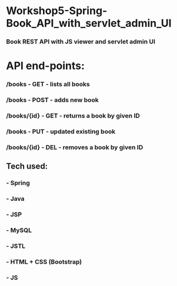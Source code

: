 # Workshop5-Spring-Book_API_with_servlet_admin_UI
### Book REST API with JS viewer and servlet admin UI

# API end-points:
### /books - GET - lists all books
### /books - POST - adds new book
### /books/{id} - GET - returns a book by given ID
### /books - PUT - updated existing book
### /books/{id} - DEL - removes a book by given ID


## Tech used:
### - Spring
### - Java
### - JSP
### - MySQL
### - JSTL
### - HTML + CSS (Bootstrap)
### - JS
